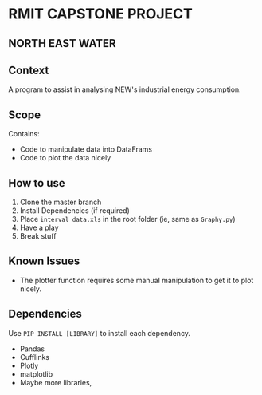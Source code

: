 
# RMIT CAPSTONE PROJECT 
## NORTH EAST WATER




## Context
A program to assist in analysing NEW's industrial energy consumption.

## Scope

Contains:

- Code to manipulate data into DataFrams
- Code to plot the data nicely

## How to use

1. Clone the master branch 
1. Install Dependencies (if required)
1. Place `interval data.xls` in the root folder (ie, same as `Graphy.py`)
1. Have a play 
1. Break stuff


## Known Issues


- The plotter function requires some manual manipulation to get it to plot nicely. 

## Dependencies

Use `PIP INSTALL [LIBRARY]` to install each dependency. 

-  Pandas
-  Cufflinks
-  Plotly 
-  matplotlib
-  Maybe more libraries, 
